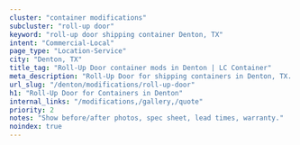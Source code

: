 ```yaml
---
cluster: "container modifications"
subcluster: "roll-up door"
keyword: "roll-up door shipping container Denton, TX"
intent: "Commercial-Local"
page_type: "Location-Service"
city: "Denton, TX"
title_tag: "Roll-Up Door container mods in Denton | LC Container"
meta_description: "Roll-Up Door for shipping containers in Denton, TX. Local fabrication & pro install. LC Container — Since 2003. Get a quote."
url_slug: "/denton/modifications/roll-up-door"
h1: "Roll-Up Door for Containers in Denton"
internal_links: "/modifications,/gallery,/quote"
priority: 2
notes: "Show before/after photos, spec sheet, lead times, warranty."
noindex: true
---
```


<!-- TODO: Add unique city/inventory copy, images, and internal links here. -->
